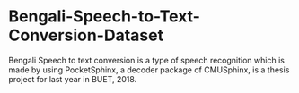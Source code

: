 # Bengali-Speech-to-Text-Conversion-Dataset
Bengali Speech to text conversion is a type of speech recognition which is made by using PocketSphinx, a decoder package of CMUSphinx, is a thesis project for last year in BUET, 2018.
